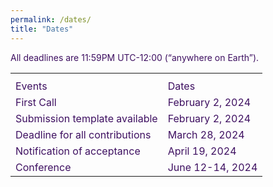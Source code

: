 ```yaml
---
permalink: /dates/
title: "Dates"
---
```

<html>
<head>
<link href='https://fonts.googleapis.com/css?family=Akaya Telivigala' rel='stylesheet'>
<meta name="viewport" content="width=device-width, initial-scale=1">
<style>

th, td {
  text-align: left;
  padding: 20px;
  font-family: 'Akaya Telivigala';font-size: 24px;
}

body {
    font-family: 'Akaya Telivigala';font-size: 24px;
} 

tr:nth-child(even) {
  background-color: #faebd7;
  font-family: 'Akaya Telivigala';font-size: 24px;
}
</style>
</head>
<body>

<p style="color:#3e1061;">All deadlines are 11:59PM UTC-12:00 (“anywhere on Earth”).</p>

<table>
  <tr>
    <th> </th>
    <th> </th>
  </tr>
  <tr>
    <td style="color:#3e1061;">Events</td>
    <td style="color:#3e1061;">Dates</td>
  </tr>
  <tr>
     <td style="color:#3e1061;">First Call</td>
     <td style="color:#3e1061;">February 2, 2024</td>
  </tr>
  <tr>
    <td style="color:#3e1061;"> Submission template available</td>
    <td style="color:#3e1061;">February 2, 2024</td>
  </tr>
  <tr>
    <td style="color:#3e1061;">Deadline for all contributions</td>
    <td style="color:#3e1061;">March 28, 2024</td>
  </tr>
  <tr>
    <td style="color:#3e1061;">Notification of acceptance</td>
    <td style="color:#3e1061;">April 19, 2024</td>
  </tr>
  <tr>
    <td style="color:#3e1061;">Conference</td>
    <td style="color:#3e1061;">June 12-14, 2024</td>
  </tr>
</table>

</body>
</html>
